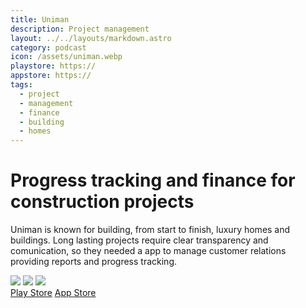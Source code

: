 ```yaml
---
title: Uniman
description: Project management
layout: ../../layouts/markdown.astro
category: podcast
icon: /assets/uniman.webp
playstore: https://
appstore: https://
tags: 
  - project
  - management
  - finance
  - building
  - homes
---
```


# Progress tracking and finance for construction projects

Uniman is known for building, from start to finish, luxury homes and buildings. Long lasting projects require clear transparency and comunication, so they needed a app to manage customer relations providing reports and progress tracking.

<div class="grid grid-cols-1 md:grid-cols-2 gap-4">
  <img src="/assets/uniman-0.webp">
  <img src="/assets/uniman-1.webp">
  <img src="/assets/uniman-2.webp">
</div>

<div class="flex flex-col">
  <a href="https://play.google.com/store/apps/details?id=com.samhaus.uniman.app" target="_blank">Play Store</a>
  <a href="https://apps.apple.com/us/app/uniman/id1582471539" target="_blank">App Store</a>
</div>